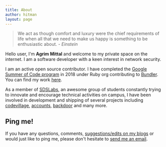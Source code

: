 ```yaml
---
title: About
author: hitman
layout: page
---
```


> We act as though comfort and luxury were the chief requirements of life when all that we need to make us happy is something to be enthusiastic about. - *Einstein*

Hello user, I'm __Agrim Mittal__ and welcome to my private space on the internet. I am a software developer with a keen interest in network security.

I am an active open source contributor. I have completed the [Google Summer of Code program](https://summerofcode.withgoogle.com/archive/) in 2018 under Ruby org contributing to [Bundler](https://bundler.io/). You can find my work [here](https://summerofcode.withgoogle.com/archive/2018/projects/5547552766164992/).

As a member of [SDSLabs](https://sdslabs.co), an awesome group of students constantly trying to innovate and encourage technical activities on campus, I have been involved in development and shipping of several projects including [codevillage](http://codevillage.sdslabs.co), [accounts](https://accounts.sdslabs.co),  [backdoor](https://backdoor.sdslabs.co) and many more.

## Ping me!

If you have any questions, comments, <u>suggestions/edits on my blogs</u> or would just like to ping me, please don't hesitate to [send me an email](mailto:agrimmittal@protonmail.com).

<a href="https://github.com/agrim123"><i class="fab fa-github"></i></a>
<a href="https://twitter.com/agrimittal"><i class="fab fa-twitter"></i></a>
<a href="https://www.linkedin.com/in/agrimmittal/"><i class="fab fa-linkedin-in"></i></a>
